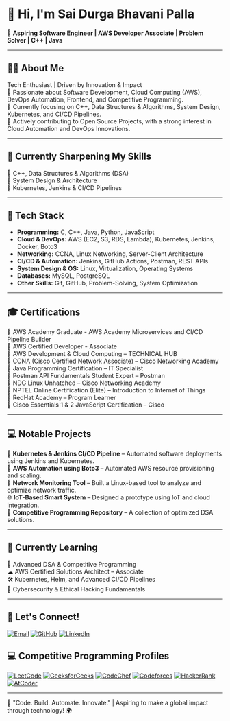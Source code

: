   # 👋 Hi, I'm Sai Durga Bhavani Palla

🚀 **Aspiring Software Engineer | AWS Developer Associate | Problem Solver | C++ | Java**

---

## 🧑‍💻 About Me
Tech Enthusiast | Driven by Innovation & Impact  
🔹 Passionate about Software Development, Cloud Computing (AWS), DevOps Automation, Frontend, and Competitive Programming.  
🔹 Currently focusing on C++, Data Structures & Algorithms, System Design, Kubernetes, and CI/CD Pipelines.  
🔹 Actively contributing to Open Source Projects, with a strong interest in Cloud Automation and DevOps Innovations.  

---

## 🧠 Currently Sharpening My Skills
📌 C++, Data Structures & Algorithms (DSA)  
📌 System Design & Architecture  
📌 Kubernetes, Jenkins & CI/CD Pipelines  

---

## 🎯 Tech Stack
- **Programming:** C, C++, Java, Python, JavaScript  
- **Cloud & DevOps:** AWS (EC2, S3, RDS, Lambda), Kubernetes, Jenkins, Docker, Boto3  
- **Networking:** CCNA, Linux Networking, Server-Client Architecture  
- **CI/CD & Automation:** Jenkins, GitHub Actions, Postman, REST APIs  
- **System Design & OS:** Linux, Virtualization, Operating Systems  
- **Databases:** MySQL, PostgreSQL  
- **Other Skills:** Git, GitHub, Problem-Solving, System Optimization  

---

## 🎓 Certifications
📜  AWS Academy Graduate - AWS Academy Microservices and CI/CD Pipeline Builder  
📜  AWS Certified Developer - Associate  
📜  AWS Development & Cloud Computing – TECHNICAL HUB  
📜  CCNA (Cisco Certified Network Associate) – Cisco Networking Academy  
📜  Java Programming Certification – IT Specialist  
📜  Postman API Fundamentals Student Expert – Postman  
📜  NDG Linux Unhatched – Cisco Networking Academy  
📜  NPTEL Online Certification (Elite) – Introduction to Internet of Things  
📜  RedHat Academy – Program Learner  
📜  Cisco Essentials 1 & 2 JavaScript Certification – Cisco  

---

## 💻 Notable Projects
🔧 **Kubernetes & Jenkins CI/CD Pipeline** – Automated software deployments using Jenkins and Kubernetes.  
🤖 **AWS Automation using Boto3** – Automated AWS resource provisioning and scaling.  
📡 **Network Monitoring Tool** – Built a Linux-based tool to analyze and optimize network traffic.  
🌐 **IoT-Based Smart System** – Designed a prototype using IoT and cloud integration.  
🧩 **Competitive Programming Repository** – A collection of optimized DSA solutions.  

---

## 🌱 Currently Learning
🚀 Advanced DSA & Competitive Programming  
☁ AWS Certified Solutions Architect – Associate  
🛠 Kubernetes, Helm, and Advanced CI/CD Pipelines  
🔐 Cybersecurity & Ethical Hacking Fundamentals  

---


## 💬 Let's Connect!

[![Email](https://img.shields.io/badge/Email-D14836?style=for-the-badge&logo=gmail&logoColor=white)](mailto:sdbpallabhavani@gmail.com)
[![GitHub](https://img.shields.io/badge/GitHub-181717?style=for-the-badge&logo=github&logoColor=white)](https://github.com/PallaDurga27)
[![LinkedIn](https://img.shields.io/badge/LinkedIn-0A66C2?style=for-the-badge&logo=linkedin&logoColor=white)](https://www.linkedin.com/in/durgapalla/)




## 💻 Competitive Programming Profiles

[![LeetCode](https://img.shields.io/badge/LeetCode-000000?style=for-the-badge&logo=leetcode&logoColor=yellow)](https://leetcode.com/u/PallaDurga_27/)
[![GeeksforGeeks](https://img.shields.io/badge/GeeksforGeeks-0F9D58?style=for-the-badge&logo=geeksforgeeks&logoColor=white)](https://www.geeksforgeeks.org/user/sdbpallatvc0/)
[![CodeChef](https://img.shields.io/badge/CodeChef-5B4638?style=for-the-badge&logo=codechef&logoColor=white)](https://www.codechef.com/users/palla_durga)
[![Codeforces](https://img.shields.io/badge/Codeforces-1F8ACB?style=for-the-badge&logo=codeforces&logoColor=white)](https://codeforces.com/profile/PallaDurga)
[![HackerRank](https://img.shields.io/badge/HackerRank-2EC866?style=for-the-badge&logo=hackerrank&logoColor=white)](https://www.hackerrank.com/profile/sdbpallabhavani)
[![AtCoder](https://img.shields.io/badge/AtCoder-E60012?style=for-the-badge&logo=atcoder&logoColor=white)](https://atcoder.jp/users/PallaDurga27)


---

🚀 "Code. Build. Automate. Innovate." | Aspiring to make a global impact through technology! 🌍
